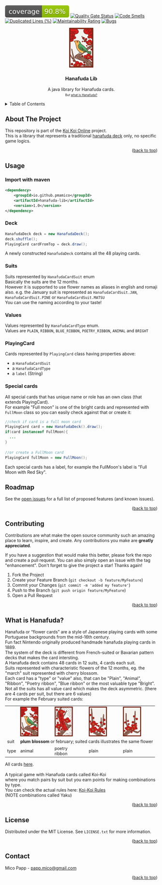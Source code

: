 <div id="top"></div>

![Coverage](.github/badges/jacoco.svg)
[![Quality Gate Status](https://sonarcloud.io/api/project_badges/measure?project=pmamico_hanafuda-lib&metric=alert_status)](https://sonarcloud.io/summary/new_code?id=pmamico_hanafuda-lib)
[![Code Smells](https://sonarcloud.io/api/project_badges/measure?project=pmamico_hanafuda-lib&metric=code_smells)](https://sonarcloud.io/summary/new_code?id=pmamico_hanafuda-lib)
[![Duplicated Lines (%)](https://sonarcloud.io/api/project_badges/measure?project=pmamico_hanafuda-lib&metric=duplicated_lines_density)](https://sonarcloud.io/summary/new_code?id=pmamico_hanafuda-lib)
[![Maintainability Rating](https://sonarcloud.io/api/project_badges/measure?project=pmamico_hanafuda-lib&metric=sqale_rating)](https://sonarcloud.io/summary/new_code?id=pmamico_hanafuda-lib)
[![Bugs](https://sonarcloud.io/api/project_badges/measure?project=pmamico_hanafuda-lib&metric=bugs)](https://sonarcloud.io/summary/new_code?id=pmamico_hanafuda-lib)

<div align="center">
  <a href="https://github.com/pmamico/hanafuda-lib">
    <img src=".github/images/logo.png" alt="Logo" width="80">
  </a>

  <h3 align="center">Hanafuda Lib</h3>

  <p align="center">
    A java library for Hanafuda cards.<br/ > 
    <font size="1">But <a href="#what-is-hanafuda">what is Hanafuda?</a></font>
  </p>
  
</div>



<!-- TABLE OF CONTENTS -->
<details>
  <summary>Table of Contents</summary>
  <ol>
    <li>
      <a href="#about-the-project">About The Project</a>
    </li>
    <li><a href="#usage">Usage</a></li>
    <li><a href="#roadmap">Roadmap</a></li>
    <li><a href="#contributing">Contributing</a></li>
    <li><a href="#what-is-hanafuda">What is Hanafuda?</a></li>
    <li><a href="#license">License</a></li>
    <li><a href="#contact">Contact</a></li>
  </ol>
</details>



<!-- ABOUT THE PROJECT -->
## About The Project

This repository is part of the [Koi Koi Online](https://github.com/users/pmamico/projects/2/) project.  
This is a library that represents a traditional [hanafuda deck](https://en.wikipedia.org/wiki/Hanafuda) only, no specific game logics.

<p align="right">(<a href="#top">back to top</a>)</p>

<!-- USAGE -->
## Usage

### Import with maven
```xml
<dependency>
    <groupId>io.github.pmamico</groupId>
    <artifactId>hanafuda-lib</artifactId>
    <version>1.0</version>
</dependency>
```
### Deck
```java
HanafudaDeck deck = new HanafudaDeck();
deck.shuffle();
PlayingCard cardFromTop = deck.draw();
```
A newly constructed ```HanafudaDeck``` contains all the 48 playing cards.
### Suits
Suits represented by ```HanafudaCardSuit``` enum  
Basically the suits are the 12 months.   
However it is supported to use flower names as aliases in english and romaji also.
e.g. the January suit is represented as ```HanafudaCardSuit.JAN```, ```HanafudaCardSuit.PINE``` or ```HanafudaCardSuit.MATSU```  
You can use the naming according to your taste!

### Values 
Values represented by ```HanafudaCardType``` enum.  
Values are ```PLAIN```, ```RIBBON```, ```BLUE_RIBBON```, ```POETRY_RIBBON```, ```ANIMAL``` and ```BRIGHT```

### PlayingCard
Cards represented by ```PlayingCard``` class having properties above:  
* a ```HanafudaCardSuit``` 
* a ```HanafudaCardType```
* a ```label``` (String)

### Special cards
All special cards that has unique name or role has an own class (that extends PlayingCard).  
For example "Full moon" is one of the bright cards and represented with ```FullMoon``` class so you can easily check against that or create it:
```java
//check if card is a full moon card
PlayingCard card = new HanafudaDeck().draw();
if(card instanceof FullMoon){
  ...
}

//or create a FullMoon card
PlayingCard fullMoon = new FullMoon();
```
Each special cards has a label, for example the FullMoon's label is "Full Moon with Red Sky".

<!-- ROADMAP -->
## Roadmap

See the [open issues](https://github.com/pmamico/hanafuda-lib/issues) for a full list of proposed features (and known issues).

<p align="right">(<a href="#top">back to top</a>)</p>

<!-- CONTRIBUTING -->
## Contributing

Contributions are what make the open source community such an amazing place to learn, inspire, and create. Any contributions you make are **greatly appreciated**.

If you have a suggestion that would make this better, please fork the repo and create a pull request. You can also simply open an issue with the tag "enhancement".
Don't forget to give the project a star! Thanks again!

1. Fork the Project
2. Create your Feature Branch (`git checkout -b feature/MyFeature`)
3. Commit your Changes (`git commit -m 'added my feature'`)
4. Push to the Branch (`git push origin feature/MyFeature`)
5. Open a Pull Request

<p align="right">(<a href="#top">back to top</a>)</p>

<!-- about-hanafuda -->
## What is Hanafuda?

Hanafuda or “flower cards” are a style of Japanese playing cards with some Portuguese backgrounds from the mid-16th century.   
Fun fact Nintendo originally produced handmade hanafuda playing cards in 1889.  
The system of the deck is different from French-suited or Bavarian pattern decks that makes the card intersting.  
A Hanafuda deck contains 48 cards in 12 suits, 4 cards each suit.  
Suits represented with characteristic flowers of the 12 months, eg. the "march" suit represented with cherry blossom.  
Each card has a "type" or "value" also, that can be "Plain", "Animal", "Ribbon", "Poetry ribbon", "Blue ribbon" or the most valuable type "Bright".   
Not all the suits has all value card which makes the deck asymmetric.  (there are 4 cards per suit, but there are 6 values)  
For example the February suited cards:  
<table>
   <tr>
     <td></td>
     <td><img src=".github/images/logo.png" width="60"></td>
     <td><img src=".github/images/plum_blossom_poetry.png" width="60"></td>
     <td><img src=".github/images/plum_blossom_kasu_1.png" width="60"></td>
     <td><img src=".github/images/plum_blossom_kasu_2.png" width="60"></td>
  </tr>
  <tr>
    <td>suit</td>
    <td colspan="4"><strong>plum blossom</strong> or february; suited cards illustrates the same flower</td>
  </tr>
  <tr>
    <td>type</td>
    <td>animal</td>
    <td>poetry <br/>ribbon</td>
    <td>plain</td>
    <td>plain</td>
  </tr>
</table>
All cards <a href="https://www.gamedesign.jp/flash/hanafuda/fuda2.png">here</a>.<br/ >
<br/ >
A typical game with Hanafuda cards called Koi-Koi <br/ >
where you match pairs by suit but you earn points for making combinations by type.<br/ >
You can check the actual rules here: <a href="https://www.gamedesign.jp/flash/hanafuda/rule_e.html">Koi-Koi Rules</a> <br/ >
(NOTE combinations called Yaku)<br/ >

<p align="right">(<a href="#top">back to top</a>)</p>


<!-- LICENSE -->
## License

Distributed under the MIT License. See `LICENSE.txt` for more information.

<p align="right">(<a href="#top">back to top</a>)</p>

<!-- CONTACT -->
## Contact

Mico Papp - papp.mico@gmail.com

<p align="right">(<a href="#top">back to top</a>)</p>



<!-- MARKDOWN LINKS & IMAGES -->
<!-- https://www.markdownguide.org/basic-syntax/#reference-style-links -->
[contributors-shield]: https://img.shields.io/github/contributors/othneildrew/Best-README-Template.svg?style=for-the-badge
[contributors-url]: https://github.com/othneildrew/Best-README-Template/graphs/contributors
[forks-shield]: https://img.shields.io/github/forks/othneildrew/Best-README-Template.svg?style=for-the-badge
[forks-url]: https://github.com/othneildrew/Best-README-Template/network/members
[stars-shield]: https://img.shields.io/github/stars/othneildrew/Best-README-Template.svg?style=for-the-badge
[stars-url]: https://github.com/othneildrew/Best-README-Template/stargazers
[issues-shield]: https://img.shields.io/github/issues/othneildrew/Best-README-Template.svg?style=for-the-badge
[issues-url]: https://github.com/othneildrew/Best-README-Template/issues
[license-shield]: https://img.shields.io/github/license/othneildrew/Best-README-Template.svg?style=for-the-badge
[license-url]: https://github.com/othneildrew/Best-README-Template/blob/master/LICENSE.txt
[linkedin-shield]: https://img.shields.io/badge/-LinkedIn-black.svg?style=for-the-badge&logo=linkedin&colorB=555
[linkedin-url]: https://linkedin.com/in/othneildrew
[product-screenshot]: images/screenshot.png
